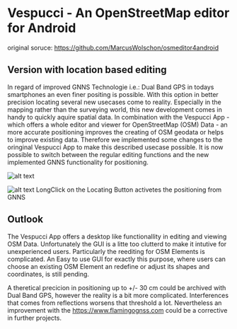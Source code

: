 # Vespucci - An OpenStreetMap editor for Android

original soruce: https://github.com/MarcusWolschon/osmeditor4android

## Version with location based editing

In regard of improved GNNS Technologie i.e.: Dual Band GPS in todays smartphones an even finer positing is possible. With this option in better precision locating several new usecases come to reality. Especially in the mapping rather than the surveying world, this new development comes in handy to quickly aquire spatial data. In combination with the Vespucci App - which offers a whole editor and viewer for OpenStreetMap (OSM) Data - an more accurate positioning improves the creating of OSM geodata or helps to improve existing data. Therefore we implemented some changes to the oringinal Vespucci App to make this described usecase possible. It is now possible to switch between the regular editing functions and the new implemented GNNS functionality for positioning. 

![alt text](http://i67.tinypic.com/5b7l5.jpg "Regular Vespucci Edting Mode")


![alt text](http://i67.tinypic.com/s5g1sk.jpg "Enabled GNNS Locating for editing")
LongClick on the Locating Button activetes the positioning from GNNS



## Outlook
The Vespucci App offers a desktop like functionallity in editing and viewing OSM Data. Unfortunately the GUI is a litte too clutterd to make it intutive for unexperienced users. Particularly the reediting for OSM Elements is complicated. An Easy to use GUI for exactly this purpose, where users can choose an existing OSM Element an redefine or adjust its shapes and coordinates, is still pending.

A theretical precicion in positioning up to +/- 30 cm could be archived with Dual Band GPS, however the reality is a bit more complicated. Interferences that comes from reflections worsens that threshold a lot. Nevertheless an improvement with the https://www.flamingognss.com could be a corrective in further projects.

